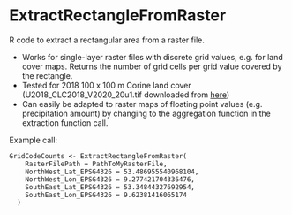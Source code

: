 # ExtractRectangleFromRaster
R code to extract a rectangular area from a raster file.

 - Works for single-layer raster files with discrete grid values, e.g. for land cover maps. Returns the number of grid cells per grid value covered by the rectangle.
 - Tested for 2018 100 x 100 m Corine land cover (U2018_CLC2018_V2020_20u1.tif downloaded from [here](https://land.copernicus.eu/pan-european/corine-land-cover/clc2018))
 - Can easily be adapted to raster maps of floating point values (e.g. precipitation amount) by changing to the aggregation function in the extraction function call.

Example call:

```
GridCodeCounts <- ExtractRectangleFromRaster(
    RasterFilePath = PathToMyRasterFile,
    NorthWest_Lat_EPSG4326 = 53.486955540968104,
    NorthWest_Lon_EPSG4326 = 9.277421704336476,
    SouthEast_Lat_EPSG4326 = 53.34844327692954,
    SouthEast_Lon_EPSG4326 = 9.62381416065174
  )
```

